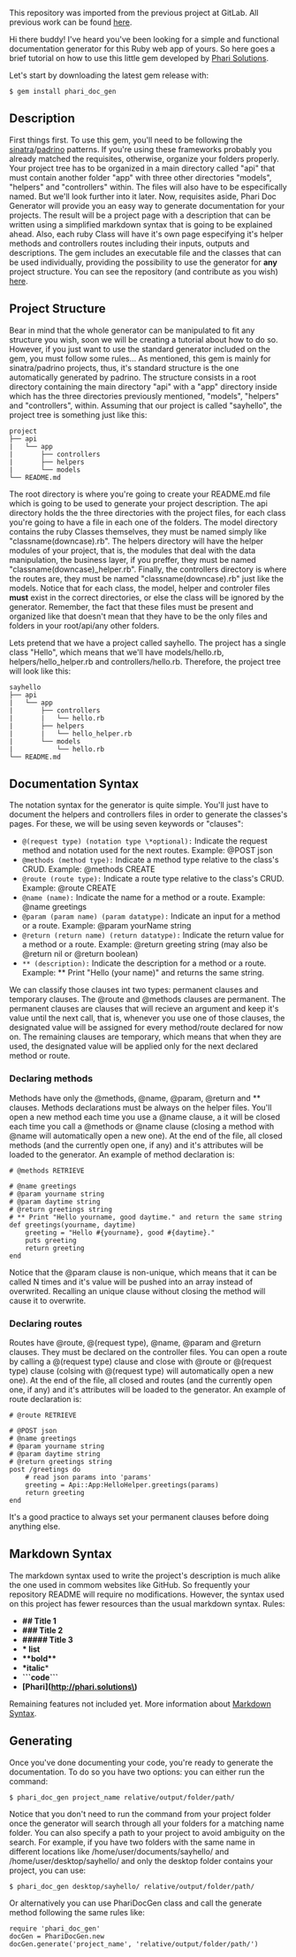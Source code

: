 This repository was imported from the previous project at GitLab. All previous work can be found [here](https://gitlab.com/LuizPPA/PhariDocGen).

Hi there buddy! I've heard you've been looking for a simple and functional documentation generator for this Ruby web app of yours. So here goes a brief tutorial on how to use this little gem developed by [Phari Solutions](http://phari.solutions).


Let's start by downloading the latest gem release with:


```
$ gem install phari_doc_gen
```


## Description

First things first. To use this gem, you'll need to be following the [sinatra](http://www.sinatrarb.com/)/[padrino](http://padrinorb.com/) patterns. If you're using these frameworks probably you already matched the requisites, otherwise, organize your folders properly. Your project tree has to be organized in a main directory called "api" that must contain another folder "app" with three other directories "models", "helpers" and "controllers" within. The files will also have to be especifically named. But we'll look further into it later.
Now, requisites aside, Phari Doc Generator will provide you an easy way to generate documentation for your projects. The result will be a project page with a description that can be written using a simplified markdown syntax that is going to be explained ahead. Also, each ruby Class will have it's own page especifying it's helper methods and controllers routes including their inputs, outputs and descriptions. The gem includes an executable file and the classes that can be used individually, providing the possibility to use the generator for **any** project structure. You can see the repository (and contribute as you wish) [here](https://github.com/PhariSolutions/Phari-Doc-Gen).

## Project Structure
Bear in mind that the whole generator can be manipulated to fit any structure you wish, soon we will be creating a tutorial about how to do so. However, if you just want to use the standard generator included on the gem, you must follow some rules...
As mentioned, this gem is mainly for sinatra/padrino projects, thus, it's standard structure is the one automatically generated by padrino. The structure consists in a root directory containing the main directory "api" with a "app" directory inside which has the three directories previously mentioned, "models", "helpers" and "controllers", within. Assuming that our project is called "sayhello", the project tree is something just like this:

```
project
├── api
|   └── app
|       ├── controllers
|       ├── helpers
|       └── models
└── README.md
```

The root directory is where you're going to create your README.md file which is going to be used to generate your project description. The api directory holds the the three directories with the project files, for each class you're going to have a file in each one of the folders. The model directory contains the ruby Classes themselves, they must be named simply like "classname(downcase).rb". The helpers directory will have the helper modules of your project, that is, the modules that deal with the data manipulation, the business layer, if you preffer, they must be named "classname(downcase)\_helper.rb". Finally, the controllers directory is where the routes are, they must be named "classname(downcase).rb" just like the models. Notice that for each class, the model, helper and controler files **must** exist in the correct directories, or else the class will be ignored by the generator. Remember, the fact that these files must be present and organized like that doesn't mean that they have to be the only files and folders in your root/api/any other folders.

Lets pretend that we have a project called sayhello. The project has a single class "Hello", which means that we'll have models/hello.rb, helpers/hello_helper.rb and controllers/hello.rb. Therefore, the project tree will look like this:


```
sayhello
├── api
|   └── app
|       ├── controllers
|       |   └── hello.rb
|       ├── helpers
|       |   └── hello_helper.rb
|       └── models
|           └── hello.rb
└── README.md
```


## Documentation Syntax
The notation syntax for the generator is quite simple. You'll just have to document the helpers and controllers files in order to generate the classes's pages. For these, we will be using seven keywords or "clauses":

* ```@(request type) (notation type \*optional):``` Indicate the request method and notation used for the next routes.
Example: @POST json
* ```@methods (method type):``` Indicate a method type relative to the class's CRUD.
Example: @methods CREATE
* ```@route (route type):``` Indicate a route type relative to the class's CRUD.
Example: @route CREATE
* ```@name (name):``` Indicate the name for a method or a route.
Example: @name greetings
* ```@param (param name) (param datatype):``` Indicate an input for a method or a route.
Example: @param yourName string
* ```@return (return name) (return datatype):``` Indicate the return value for a method or a route.
Example: @return greeting string (may also be @return nil or @return boolean)
* ```** (description):``` Indicate the description for a method or a route.
Example: ** Print "Hello (your name)" and returns the same string.

We can classify those clauses int two types: permanent clauses and temporary clauses. The @route and @methods clauses are permanent. The permanent clauses are clauses that will recieve an argument and keep it's value until the next call, that is, whenever you use one of those clauses, the designated value will be assigned for every method/route declared for now on. The remaining clauses are temporary, which means that when they are used, the designated value will be applied only for the next declared method or route.

### Declaring methods

Methods have only the @methods, @name, @param, @return and ** clauses. Methods declarations must be always on the helper files. You'll open a new method each time you use a @name clause, a it will be closed each time you call a @methods or @name clause (closing a method with @name will automatically open a new one). At the end of the file, all closed methods (and the currently open one, if any) and it's attributes will be loaded to the generator. An example of method declaration is:


```
# @methods RETRIEVE

# @name greetings
# @param yourname string
# @param daytime string
# @return greetings string
# ** Print "Hello yourname, good daytime." and return the same string
def greetings(yourname, daytime)
    greeting = "Hello #{yourname}, good #{daytime}."
    puts greeting
    return greeting
end
```

Notice that the @param clause is non-unique, which means that it can be called N times and it's value will be pushed into an array instead of overwrited. Recalling an unique clause without closing the method will cause it to overwrite.

### Declaring routes

Routes have @route, @(request type), @name, @param and @return clauses. They must be declared on the controller files. You can open a route by calling a @(request type) clause and close with @route or @(request type) clause (colsing with @(request type) will automatically open a new one). At the end of the file, all closed and routes (and the currently open one, if any) and it's attributes will be loaded to the generator. An example of route declaration is:


```
# @route RETRIEVE

# @POST json
# @name greetings
# @param yourname string
# @param daytime string
# @return greetings string
post /greetings do
    # read json params into 'params'
    greeting = Api::App:HelloHelper.greetings(params)
    return greeting
end
```

It's a good practice to always set your permanent clauses before doing anything else.

## Markdown Syntax

The markdown syntax used to write the project's description is much alike the one used in commom websites like GitHub. So frequently your repository README will require no modifications. However, the syntax used on this project has fewer resources than the usual markdown syntax.
Rules:

* **## Title 1**
* **### Title 2**
* **##### Title 3**
* **\* list**
* **\*\*bold\*\***
* **\*italic***
* **\`\`\`code\`\`\`**
* **\[Phari\]\(http://phari.solutions\)**

Remaining features not included yet. More information about [Markdown Syntax](https://github.com/adam-p/markdown-here/wiki/Markdown-Cheatsheet).

## Generating

Once you've done documenting your code, you're ready to generate the documentation. To do so you have two options: you can either run the command:

```
$ phari_doc_gen project_name relative/output/folder/path/
```

Notice that you don't need to run the command from your project folder once the generator will search through all your folders for a matching name folder. You can also specify a path to your project to avoid ambiguity on the search. For example, if you have two folders with the same name in different locations like /home/user/documents/sayhello/ and /home/user/desktop/sayhello/ and only the desktop folder contains your project, you can use:

```
$ phari_doc_gen desktop/sayhello/ relative/output/folder/path/
```

Or alternatively you can use PhariDocGen class and call the generate method following the same rules like:

```
require 'phari_doc_gen'
docGen = PhariDocGen.new
docGen.generate('project_name', 'relative/output/folder/path/')
```
